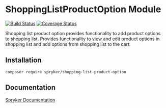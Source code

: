 # ShoppingListProductOption Module
[![Build Status](https://travis-ci.org/spryker/shopping-list-product-option.svg)](https://travis-ci.org/spryker/shopping-list-product-option)
[![Coverage Status](https://coveralls.io/repos/github/spryker/shopping-list-product-option/badge.svg)](https://coveralls.io/github/spryker/shopping-list-product-option)

Shopping list product option provides functionality to add product options to shopping list. Provides functionality to view and edit product options in shopping list and add options from shopping list to the cart.

## Installation

```
composer require spryker/shopping-list-product-option
```

## Documentation

[Spryker Documentation](https://academy.spryker.com/developing_with_spryker/module_guide/modules.html)
